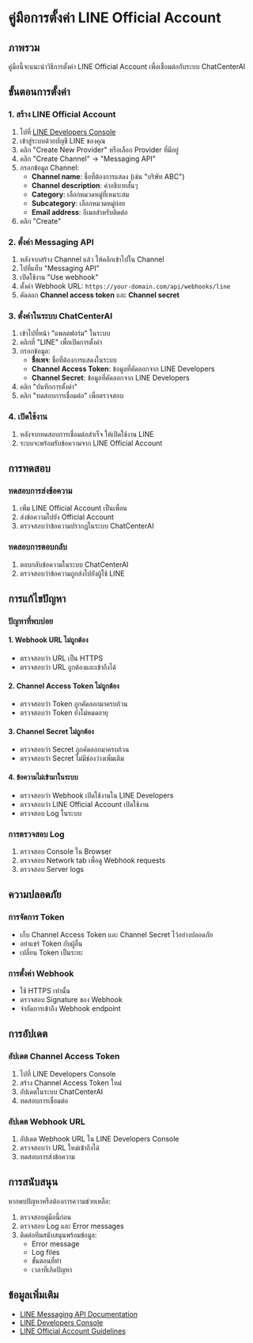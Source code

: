 # คู่มือการตั้งค่า LINE Official Account

## ภาพรวม

คู่มือนี้จะแนะนำวิธีการตั้งค่า LINE Official Account เพื่อเชื่อมต่อกับระบบ ChatCenterAI

## ขั้นตอนการตั้งค่า

### 1. สร้าง LINE Official Account

1. ไปที่ [LINE Developers Console](https://developers.line.biz/)
2. เข้าสู่ระบบด้วยบัญชี LINE ของคุณ
3. คลิก "Create New Provider" หรือเลือก Provider ที่มีอยู่
4. คลิก "Create Channel" → "Messaging API"
5. กรอกข้อมูล Channel:
   - **Channel name**: ชื่อที่ต้องการแสดง (เช่น "บริษัท ABC")
   - **Channel description**: คำอธิบายสั้นๆ
   - **Category**: เลือกหมวดหมู่ที่เหมาะสม
   - **Subcategory**: เลือกหมวดหมู่ย่อย
   - **Email address**: อีเมลสำหรับติดต่อ
6. คลิก "Create"

### 2. ตั้งค่า Messaging API

1. หลังจากสร้าง Channel แล้ว ให้คลิกเข้าไปใน Channel
2. ไปที่แท็บ "Messaging API"
3. เปิดใช้งาน "Use webhook"
4. ตั้งค่า Webhook URL: `https://your-domain.com/api/webhooks/line`
5. คัดลอก **Channel access token** และ **Channel secret**

### 3. ตั้งค่าในระบบ ChatCenterAI

1. เข้าไปที่หน้า "แพลตฟอร์ม" ในระบบ
2. คลิกที่ "LINE" เพื่อเปิดการตั้งค่า
3. กรอกข้อมูล:
   - **ชื่อเพจ**: ชื่อที่ต้องการแสดงในระบบ
   - **Channel Access Token**: ข้อมูลที่คัดลอกจาก LINE Developers
   - **Channel Secret**: ข้อมูลที่คัดลอกจาก LINE Developers
4. คลิก "บันทึกการตั้งค่า"
5. คลิก "ทดสอบการเชื่อมต่อ" เพื่อตรวจสอบ

### 4. เปิดใช้งาน

1. หลังจากทดสอบการเชื่อมต่อสำเร็จ ให้เปิดใช้งาน LINE
2. ระบบจะพร้อมรับข้อความจาก LINE Official Account

## การทดสอบ

### ทดสอบการส่งข้อความ

1. เพิ่ม LINE Official Account เป็นเพื่อน
2. ส่งข้อความไปยัง Official Account
3. ตรวจสอบว่าข้อความปรากฏในระบบ ChatCenterAI

### ทดสอบการตอบกลับ

1. ตอบกลับข้อความในระบบ ChatCenterAI
2. ตรวจสอบว่าข้อความถูกส่งไปยังผู้ใช้ LINE

## การแก้ไขปัญหา

### ปัญหาที่พบบ่อย

#### 1. Webhook URL ไม่ถูกต้อง
- ตรวจสอบว่า URL เป็น HTTPS
- ตรวจสอบว่า URL ถูกต้องและเข้าถึงได้

#### 2. Channel Access Token ไม่ถูกต้อง
- ตรวจสอบว่า Token ถูกคัดลอกมาครบถ้วน
- ตรวจสอบว่า Token ยังไม่หมดอายุ

#### 3. Channel Secret ไม่ถูกต้อง
- ตรวจสอบว่า Secret ถูกคัดลอกมาครบถ้วน
- ตรวจสอบว่า Secret ไม่มีช่องว่างเพิ่มเติม

#### 4. ข้อความไม่เข้ามาในระบบ
- ตรวจสอบว่า Webhook เปิดใช้งานใน LINE Developers
- ตรวจสอบว่า LINE Official Account เปิดใช้งาน
- ตรวจสอบ Log ในระบบ

### การตรวจสอบ Log

1. ตรวจสอบ Console ใน Browser
2. ตรวจสอบ Network tab เพื่อดู Webhook requests
3. ตรวจสอบ Server logs

## ความปลอดภัย

### การจัดการ Token

- เก็บ Channel Access Token และ Channel Secret ไว้อย่างปลอดภัย
- อย่าแชร์ Token กับผู้อื่น
- เปลี่ยน Token เป็นระยะ

### การตั้งค่า Webhook

- ใช้ HTTPS เท่านั้น
- ตรวจสอบ Signature ของ Webhook
- จำกัดการเข้าถึง Webhook endpoint

## การอัปเดต

### อัปเดต Channel Access Token

1. ไปที่ LINE Developers Console
2. สร้าง Channel Access Token ใหม่
3. อัปเดตในระบบ ChatCenterAI
4. ทดสอบการเชื่อมต่อ

### อัปเดต Webhook URL

1. อัปเดต Webhook URL ใน LINE Developers Console
2. ตรวจสอบว่า URL ใหม่เข้าถึงได้
3. ทดสอบการส่งข้อความ

## การสนับสนุน

หากพบปัญหาหรือต้องการความช่วยเหลือ:

1. ตรวจสอบคู่มือนี้ก่อน
2. ตรวจสอบ Log และ Error messages
3. ติดต่อทีมสนับสนุนพร้อมข้อมูล:
   - Error message
   - Log files
   - ขั้นตอนที่ทำ
   - เวลาที่เกิดปัญหา

## ข้อมูลเพิ่มเติม

- [LINE Messaging API Documentation](https://developers.line.biz/en/docs/messaging-api/)
- [LINE Developers Console](https://developers.line.biz/)
- [LINE Official Account Guidelines](https://developers.line.biz/en/docs/messaging-api/building-bot/)
